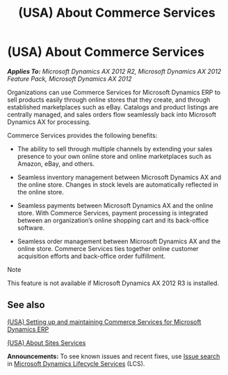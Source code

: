 ﻿---
title: (USA) About Commerce Services
TOCTitle: (USA) About Commerce Services
ms:assetid: b9ba131a-105a-417e-b792-151b68f4aa70
ms:mtpsurl: https://technet.microsoft.com/en-us/library/Hh242765(v=AX.60)
ms:contentKeyID: 36059121
ms.date: 04/18/2014
mtps_version: v=AX.60
---

# (USA) About Commerce Services 


_**Applies To:** Microsoft Dynamics AX 2012 R2, Microsoft Dynamics AX 2012 Feature Pack, Microsoft Dynamics AX 2012_

Organizations can use Commerce Services for Microsoft Dynamics ERP to sell products easily through online stores that they create, and through established marketplaces such as eBay. Catalogs and product listings are centrally managed, and sales orders flow seamlessly back into Microsoft Dynamics AX for processing.

Commerce Services provides the following benefits:

  - The ability to sell through multiple channels by extending your sales presence to your own online store and online marketplaces such as Amazon, eBay, and others.

  - Seamless inventory management between Microsoft Dynamics AX and the online store. Changes in stock levels are automatically reflected in the online store.

  - Seamless payments between Microsoft Dynamics AX and the online store. With Commerce Services, payment processing is integrated between an organization’s online shopping cart and its back-office software.

  - Seamless order management between Microsoft Dynamics AX and the online store. Commerce Services ties together online customer acquisition efforts and back-office order fulfillment.


> [!NOTE]
> <P>This feature is not available if Microsoft Dynamics AX 2012 R3 is installed.</P>



## See also

[(USA) Setting up and maintaining Commerce Services for Microsoft Dynamics ERP](usa-setting-up-and-maintaining-commerce-services-for-microsoft-dynamics-erp.md)

[(USA) About Sites Services](usa-about-sites-services.md)

  
**Announcements:** To see known issues and recent fixes, use [Issue search](http://go.microsoft.com/fwlink/?linkid=389258) in [Microsoft Dynamics Lifecycle Services](http://go.microsoft.com/fwlink/?linkid=306505) (LCS).

